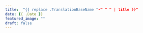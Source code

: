 ```yaml
---
title:  "{{ replace .TranslationBaseName "-" " " | title }}"
date: {{ .Date }}
featured_image: ""
draft: false
---
```



